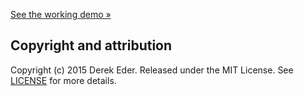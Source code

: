
[See the working demo &raquo;](http://hphillips80.github.io/FusionTable-Map-Template/)


## Copyright and attribution

Copyright (c) 2015 Derek Eder. Released under the MIT License.
See [LICENSE](https://github.com/derekeder/FusionTable-Map-Template/blob/master/LICENSE) for more details.

